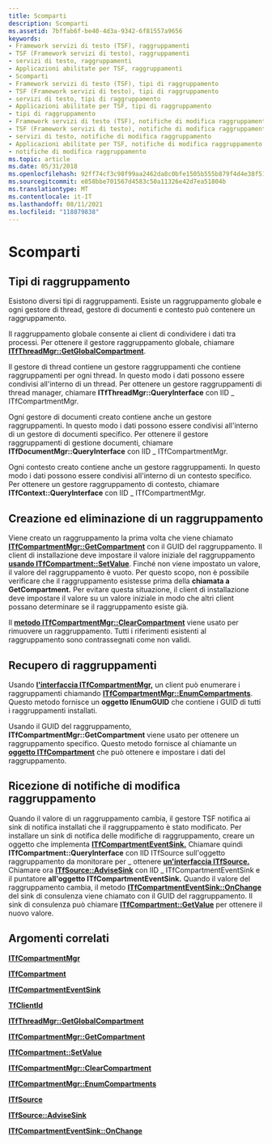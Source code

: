 ```yaml
---
title: Scomparti
description: Scomparti
ms.assetid: 7bffab6f-be40-4d3a-9342-6f81557a9656
keywords:
- Framework servizi di testo (TSF), raggruppamenti
- TSF (Framework servizi di testo), raggruppamenti
- servizi di testo, raggruppamenti
- Applicazioni abilitate per TSF, raggruppamenti
- Scomparti
- Framework servizi di testo (TSF), tipi di raggruppamento
- TSF (Framework servizi di testo), tipi di raggruppamento
- servizi di testo, tipi di raggruppamento
- Applicazioni abilitate per TSF, tipi di raggruppamento
- tipi di raggruppamento
- Framework servizi di testo (TSF), notifiche di modifica raggruppamento
- TSF (Framework servizi di testo), notifiche di modifica raggruppamento
- servizi di testo, notifiche di modifica raggruppamento
- Applicazioni abilitate per TSF, notifiche di modifica raggruppamento
- notifiche di modifica raggruppamento
ms.topic: article
ms.date: 05/31/2018
ms.openlocfilehash: 92ff74cf3c98f99aa2462da8c0bfe1505b555b879f4d4e38f51e57ccc239a78f
ms.sourcegitcommit: e858bbe701567d4583c50a11326e42d7ea51804b
ms.translationtype: MT
ms.contentlocale: it-IT
ms.lasthandoff: 08/11/2021
ms.locfileid: "118879838"
---
```

# <a name="compartments"></a>Scomparti

## <a name="compartment-types"></a>Tipi di raggruppamento

Esistono diversi tipi di raggruppamenti. Esiste un raggruppamento globale e ogni gestore di thread, gestore di documenti e contesto può contenere un raggruppamento.

Il raggruppamento globale consente ai client di condividere i dati tra processi. Per ottenere il gestore raggruppamento globale, chiamare [**ITfThreadMgr::GetGlobalCompartment**](/windows/desktop/api/Msctf/nf-msctf-itfthreadmgr-getglobalcompartment).

Il gestore di thread contiene un gestore raggruppamenti che contiene raggruppamenti per ogni thread. In questo modo i dati possono essere condivisi all'interno di un thread. Per ottenere un gestore raggruppamenti di thread manager, chiamare **ITfThreadMgr::QueryInterface** con IID \_ ITfCompartmentMgr.

Ogni gestore di documenti creato contiene anche un gestore raggruppamenti. In questo modo i dati possono essere condivisi all'interno di un gestore di documenti specifico. Per ottenere il gestore raggruppamenti di gestione documenti, chiamare **ITfDocumentMgr::QueryInterface** con IID \_ ITfCompartmentMgr.

Ogni contesto creato contiene anche un gestore raggruppamenti. In questo modo i dati possono essere condivisi all'interno di un contesto specifico. Per ottenere un gestore raggruppamento di contesto, chiamare **ITfContext::QueryInterface** con IID \_ ITfCompartmentMgr.

## <a name="creating-and-deleting-a-compartment"></a>Creazione ed eliminazione di un raggruppamento

Viene creato un raggruppamento la prima volta che viene chiamato [**ITfCompartmentMgr::GetCompartment**](/windows/desktop/api/Msctf/nf-msctf-itfcompartmentmgr-getcompartment) con il GUID del raggruppamento. Il client di installazione deve impostare il valore iniziale del raggruppamento [**usando ITfCompartment::SetValue**](/windows/desktop/api/Msctf/nf-msctf-itfcompartment-setvalue). Finché non viene impostato un valore, il valore del raggruppamento è vuoto. Per questo scopo, non è possibile verificare che il raggruppamento esistesse prima della **chiamata a GetCompartment.** Per evitare questa situazione, il client di installazione deve impostare il valore su un valore iniziale in modo che altri client possano determinare se il raggruppamento esiste già.

Il [**metodo ITfCompartmentMgr::ClearCompartment**](/windows/desktop/api/Msctf/nf-msctf-itfcompartmentmgr-clearcompartment) viene usato per rimuovere un raggruppamento. Tutti i riferimenti esistenti al raggruppamento sono contrassegnati come non validi.

## <a name="obtaining-compartments"></a>Recupero di raggruppamenti

Usando [**l'interfaccia ITfCompartmentMgr,**](/windows/desktop/api/Msctf/nn-msctf-itfcompartmentmgr) un client può enumerare i raggruppamenti chiamando [**ITfCompartmentMgr::EnumCompartments**](/windows/desktop/api/Msctf/nf-msctf-itfcompartmentmgr-enumcompartments). Questo metodo fornisce un **oggetto IEnumGUID** che contiene i GUID di tutti i raggruppamenti installati.

Usando il GUID del raggruppamento, **ITfCompartmentMgr::GetCompartment** viene usato per ottenere un raggruppamento specifico. Questo metodo fornisce al chiamante un [**oggetto ITfCompartment**](/windows/desktop/api/Msctf/nn-msctf-itfcompartment) che può ottenere e impostare i dati del raggruppamento.

## <a name="receiving-compartment-change-notifications"></a>Ricezione di notifiche di modifica raggruppamento

Quando il valore di un raggruppamento cambia, il gestore TSF notifica ai sink di notifica installati che il raggruppamento è stato modificato. Per installare un sink di notifica delle modifiche di raggruppamento, creare un oggetto che implementa [**ITfCompartmentEventSink.**](/windows/desktop/api/Msctf/nn-msctf-itfcompartmenteventsink) Chiamare quindi **ITfCompartment::QueryInterface** con IID ITfSource sull'oggetto raggruppamento da monitorare per \_ ottenere [**un'interfaccia ITfSource.**](/windows/desktop/api/Msctf/nn-msctf-itfsource) Chiamare ora [**ITfSource::AdviseSink**](/windows/desktop/api/Msctf/nf-msctf-itfsource-advisesink) con IID \_ ITfCompartmentEventSink e il puntatore **all'oggetto ITfCompartmentEventSink.** Quando il valore del raggruppamento cambia, il metodo [**ITfCompartmentEventSink::OnChange**](/windows/desktop/api/Msctf/nf-msctf-itfcompartmenteventsink-onchange) del sink di consulenza viene chiamato con il GUID del raggruppamento. Il sink di consulenza può chiamare [**ITfCompartment::GetValue**](/windows/desktop/api/Msctf/nf-msctf-itfcompartment-getvalue) per ottenere il nuovo valore.

## <a name="related-topics"></a>Argomenti correlati

<dl> <dt>

[**ITfCompartmentMgr**](/windows/desktop/api/Msctf/nn-msctf-itfcompartmentmgr)
</dt> <dt>

[**ITfCompartment**](/windows/desktop/api/Msctf/nn-msctf-itfcompartment)
</dt> <dt>

[**ITfCompartmentEventSink**](/windows/desktop/api/Msctf/nn-msctf-itfcompartmenteventsink)
</dt> <dt>

[**TfClientId**](tfclientid.md)
</dt> <dt>

[**ITfThreadMgr::GetGlobalCompartment**](/windows/desktop/api/Msctf/nf-msctf-itfthreadmgr-getglobalcompartment)
</dt> <dt>

[**ITfCompartmentMgr::GetCompartment**](/windows/desktop/api/Msctf/nf-msctf-itfcompartmentmgr-getcompartment)
</dt> <dt>

[**ITfCompartment::SetValue**](/windows/desktop/api/Msctf/nf-msctf-itfcompartment-setvalue)
</dt> <dt>

[**ITfCompartmentMgr::ClearCompartment**](/windows/desktop/api/Msctf/nf-msctf-itfcompartmentmgr-clearcompartment)
</dt> <dt>

[**ITfCompartmentMgr::EnumCompartments**](/windows/desktop/api/Msctf/nf-msctf-itfcompartmentmgr-enumcompartments)
</dt> <dt>

[**ITfSource**](/windows/desktop/api/Msctf/nn-msctf-itfsource)
</dt> <dt>

[**ITfSource::AdviseSink**](/windows/desktop/api/Msctf/nf-msctf-itfsource-advisesink)
</dt> <dt>

[**ITfCompartmentEventSink::OnChange**](/windows/desktop/api/Msctf/nf-msctf-itfcompartmenteventsink-onchange)
</dt> </dl>

 

 




